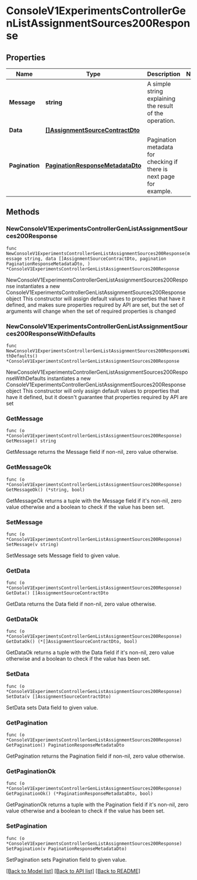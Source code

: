 # ConsoleV1ExperimentsControllerGenListAssignmentSources200Response

## Properties

Name | Type | Description | Notes
------------ | ------------- | ------------- | -------------
**Message** | **string** | A simple string explaining the result of the operation. | 
**Data** | [**[]AssignmentSourceContractDto**](AssignmentSourceContractDto.md) |  | 
**Pagination** | [**PaginationResponseMetadataDto**](PaginationResponseMetadataDto.md) | Pagination metadata for checking if there is next page for example. | 

## Methods

### NewConsoleV1ExperimentsControllerGenListAssignmentSources200Response

`func NewConsoleV1ExperimentsControllerGenListAssignmentSources200Response(message string, data []AssignmentSourceContractDto, pagination PaginationResponseMetadataDto, ) *ConsoleV1ExperimentsControllerGenListAssignmentSources200Response`

NewConsoleV1ExperimentsControllerGenListAssignmentSources200Response instantiates a new ConsoleV1ExperimentsControllerGenListAssignmentSources200Response object
This constructor will assign default values to properties that have it defined,
and makes sure properties required by API are set, but the set of arguments
will change when the set of required properties is changed

### NewConsoleV1ExperimentsControllerGenListAssignmentSources200ResponseWithDefaults

`func NewConsoleV1ExperimentsControllerGenListAssignmentSources200ResponseWithDefaults() *ConsoleV1ExperimentsControllerGenListAssignmentSources200Response`

NewConsoleV1ExperimentsControllerGenListAssignmentSources200ResponseWithDefaults instantiates a new ConsoleV1ExperimentsControllerGenListAssignmentSources200Response object
This constructor will only assign default values to properties that have it defined,
but it doesn't guarantee that properties required by API are set

### GetMessage

`func (o *ConsoleV1ExperimentsControllerGenListAssignmentSources200Response) GetMessage() string`

GetMessage returns the Message field if non-nil, zero value otherwise.

### GetMessageOk

`func (o *ConsoleV1ExperimentsControllerGenListAssignmentSources200Response) GetMessageOk() (*string, bool)`

GetMessageOk returns a tuple with the Message field if it's non-nil, zero value otherwise
and a boolean to check if the value has been set.

### SetMessage

`func (o *ConsoleV1ExperimentsControllerGenListAssignmentSources200Response) SetMessage(v string)`

SetMessage sets Message field to given value.


### GetData

`func (o *ConsoleV1ExperimentsControllerGenListAssignmentSources200Response) GetData() []AssignmentSourceContractDto`

GetData returns the Data field if non-nil, zero value otherwise.

### GetDataOk

`func (o *ConsoleV1ExperimentsControllerGenListAssignmentSources200Response) GetDataOk() (*[]AssignmentSourceContractDto, bool)`

GetDataOk returns a tuple with the Data field if it's non-nil, zero value otherwise
and a boolean to check if the value has been set.

### SetData

`func (o *ConsoleV1ExperimentsControllerGenListAssignmentSources200Response) SetData(v []AssignmentSourceContractDto)`

SetData sets Data field to given value.


### GetPagination

`func (o *ConsoleV1ExperimentsControllerGenListAssignmentSources200Response) GetPagination() PaginationResponseMetadataDto`

GetPagination returns the Pagination field if non-nil, zero value otherwise.

### GetPaginationOk

`func (o *ConsoleV1ExperimentsControllerGenListAssignmentSources200Response) GetPaginationOk() (*PaginationResponseMetadataDto, bool)`

GetPaginationOk returns a tuple with the Pagination field if it's non-nil, zero value otherwise
and a boolean to check if the value has been set.

### SetPagination

`func (o *ConsoleV1ExperimentsControllerGenListAssignmentSources200Response) SetPagination(v PaginationResponseMetadataDto)`

SetPagination sets Pagination field to given value.



[[Back to Model list]](../README.md#documentation-for-models) [[Back to API list]](../README.md#documentation-for-api-endpoints) [[Back to README]](../README.md)


